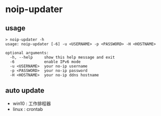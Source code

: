 # noip-updater

## usage

```
> noip-updater -h
usage: noip-updater [-6] -u <USERNAME> -p <PASSWORD> -H <HOSTNAME>

optional arguments:
  -h, --help     show this help message and exit
  -6             enable IPv6 mode
  -u <USERNAME>  your no-ip username
  -p <PASSWORD>  your no-ip password
  -H <HOSTNAME>  your no-ip ddns hostname

```

## auto update

- win10 : 工作排程器
- linux : crontab